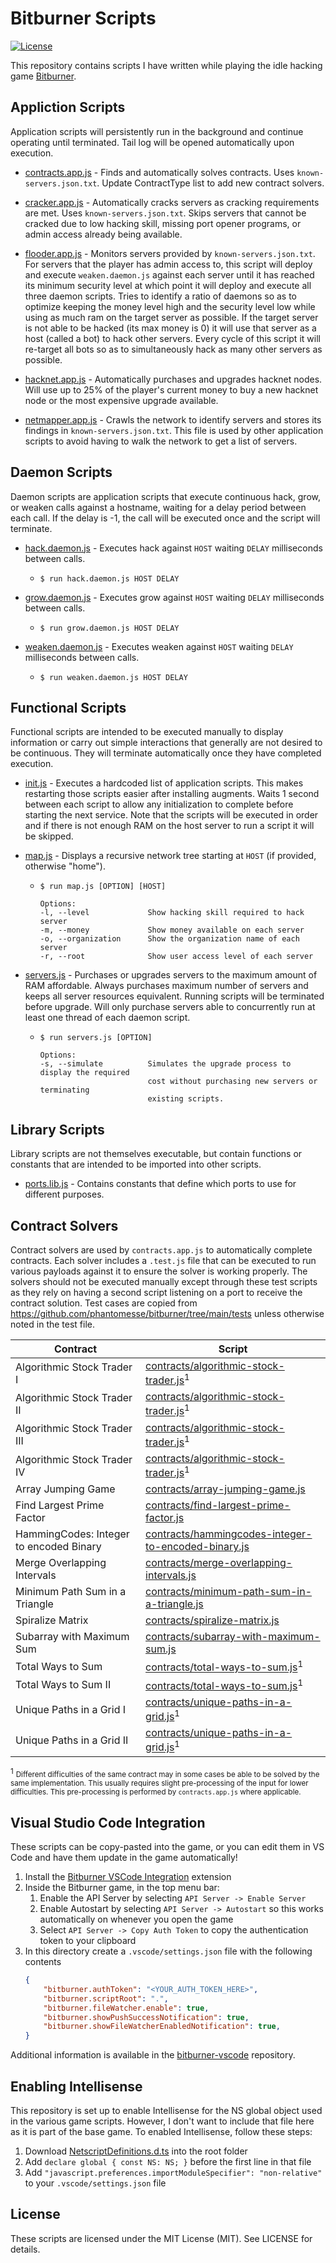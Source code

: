 # Bitburner Scripts
[![License](https://img.shields.io/github/license/Drakmyth/BitburnerScripts)](https://github.com/Drakmyth/BitburnerScripts/blob/master/LICENSE.md)

This repository contains scripts I have written while playing the idle hacking game [Bitburner](https://store.steampowered.com/app/1812820/Bitburner/).

## Appliction Scripts
Application scripts will persistently run in the background and continue operating until terminated. Tail log will be opened automatically upon execution.

- [contracts.app.js](contracts.app.js) - Finds and automatically solves contracts. Uses `known-servers.json.txt`. Update ContractType list to add new contract solvers.

- [cracker.app.js](cracker.app.js) - Automatically cracks servers as cracking requirements are met. Uses `known-servers.json.txt`. Skips servers that cannot be cracked due to low hacking skill, missing port opener programs, or admin access already being available.

- [flooder.app.js](flooder.app.js) - Monitors servers provided by `known-servers.json.txt`. For servers that the player has admin access to, this script will deploy and execute `weaken.daemon.js` against each server until it has reached its minimum security level at which point it will deploy and execute all three daemon scripts. Tries to identify a ratio of daemons so as to optimize keeping the money level high and the security level low while using as much ram on the target server as possible. If the target server is not able to be hacked (its max money is 0) it will use that server as a host (called a bot) to hack other servers. Every cycle of this script it will re-target all bots so as to simultaneously hack as many other servers as possible.

- [hacknet.app.js](hacknet.app.js) - Automatically purchases and upgrades hacknet nodes. Will use up to 25% of the player's current money to buy a new hacknet node or the most expensive upgrade available.

- [netmapper.app.js](netmapper.app.js) - Crawls the network to identify servers and stores its findings in `known-servers.json.txt`. This file is used by other application scripts to avoid having to walk the network to get a list of servers.

## Daemon Scripts
Daemon scripts are application scripts that execute continuous hack, grow, or weaken calls against a hostname, waiting for a delay period between each call. If the delay is -1, the call will be executed once and the script will terminate.

- [hack.daemon.js](hack.daemon.js) - Executes hack against `HOST` waiting `DELAY` milliseconds between calls.
  - ```
    $ run hack.daemon.js HOST DELAY
    ```

- [grow.daemon.js](grow.daemon.js) - Executes grow against `HOST` waiting `DELAY` milliseconds between calls.
  - ```
    $ run grow.daemon.js HOST DELAY
    ```

- [weaken.daemon.js](weaken.daemon.js) - Executes weaken against `HOST` waiting `DELAY` milliseconds between calls.
  - ```
    $ run weaken.daemon.js HOST DELAY
    ```

## Functional Scripts
Functional scripts are intended to be executed manually to display information or carry out simple interactions that generally are not desired to be continuous. They will terminate automatically once they have completed execution.

- [init.js](init.js) - Executes a hardcoded list of application scripts. This makes restarting those scripts easier after installing augments. Waits 1 second between each script to allow any initialization to complete before starting the next service. Note that the scripts will be executed in order and if there is not enough RAM on the host server to run a script it will be skipped.

- [map.js](map.js) - Displays a recursive network tree starting at `HOST` (if provided, otherwise "home").
  - ```
    $ run map.js [OPTION] [HOST]
    
    Options:
    -l, --level             Show hacking skill required to hack server
    -m, --money             Show money available on each server
    -o, --organization      Show the organization name of each server
    -r, --root              Show user access level of each server
    ```

- [servers.js](servers.js) - Purchases or upgrades servers to the maximum amount of RAM affordable. Always purchases maximum number of servers and keeps all server resources equivalent. Running scripts will be terminated before upgrade. Will only purchase servers able to concurrently run at least one thread of each daemon script.
  - ```
    $ run servers.js [OPTION]
    
    Options:
    -s, --simulate          Simulates the upgrade process to display the required
                            cost without purchasing new servers or terminating
                            existing scripts.
    ```

## Library Scripts
Library scripts are not themselves executable, but contain functions or constants that are intended to be imported into other scripts.

- [ports.lib.js](ports.lib.js) - Contains constants that define which ports to use for different purposes.

## Contract Solvers
Contract solvers are used by `contracts.app.js` to automatically complete contracts. Each solver includes a `.test.js` file that can be executed to run various payloads against it to ensure the solver is working properly. The solvers should not be executed manually except through these test scripts as they rely on having a second script listening on a port to receive the contract solution. Test cases are copied from https://github.com/phantomesse/bitburner/tree/main/tests unless otherwise noted in the test file.

| Contract                                | Script                                                                                                     |
|-----------------------------------------|------------------------------------------------------------------------------------------------------------|
| Algorithmic Stock Trader I              | [contracts/algorithmic-stock-trader.js](contracts/algorithmic-stock-trader.js)<sup>1</sup>                 |
| Algorithmic Stock Trader II             | [contracts/algorithmic-stock-trader.js](contracts/algorithmic-stock-trader.js)<sup>1</sup>                 |
| Algorithmic Stock Trader III            | [contracts/algorithmic-stock-trader.js](contracts/algorithmic-stock-trader.js)<sup>1</sup>                 |
| Algorithmic Stock Trader IV             | [contracts/algorithmic-stock-trader.js](contracts/algorithmic-stock-trader.js)<sup>1</sup>                 |
| Array Jumping Game                      | [contracts/array-jumping-game.js](contracts/array-jumping-game.js)                                         |
| Find Largest Prime Factor               | [contracts/find-largest-prime-factor.js](contracts/find-largest-prime-factor.js)                           |
| HammingCodes: Integer to encoded Binary | [contracts/hammingcodes-integer-to-encoded-binary.js](contracts/hammingcodes-integer-to-encoded-binary.js) |
| Merge Overlapping Intervals             | [contracts/merge-overlapping-intervals.js](contracts/merge-overlapping-intervals.js)                       |
| Minimum Path Sum in a Triangle          | [contracts/minimum-path-sum-in-a-triangle.js](contracts/minimum-path-sum-in-a-triangle.js)                 |
| Spiralize Matrix                        | [contracts/spiralize-matrix.js](contracts/spiralize-matrix.js)                                             |
| Subarray with Maximum Sum               | [contracts/subarray-with-maximum-sum.js](contracts/subarray-with-maximum-sum.js)                           |
| Total Ways to Sum                       | [contracts/total-ways-to-sum.js](contracts/total-ways-to-sum.js)<sup>1</sup>                               |
| Total Ways to Sum II                    | [contracts/total-ways-to-sum.js](contracts/total-ways-to-sum.js)<sup>1</sup>                               |
| Unique Paths in a Grid I                | [contracts/unique-paths-in-a-grid.js](contracts/unique-paths-in-a-grid.js)<sup>1</sup>                     |
| Unique Paths in a Grid II               | [contracts/unique-paths-in-a-grid.js](contracts/unique-paths-in-a-grid.js)<sup>1</sup>                     |

<sup>1</sup> <small>Different difficulties of the same contract may in some cases be able to be solved by the same implementation. This usually requires slight pre-processing of the input for lower difficulties. This pre-processing is performed by `contracts.app.js` where applicable.</small>

## Visual Studio Code Integration
These scripts can be copy-pasted into the game, or you can edit them in VS Code and have them update in the game automatically!

1. Install the [Bitburner VSCode Integration](https://marketplace.visualstudio.com/items?itemName=bitburner.bitburner-vscode-integration) extension
1. Inside the Bitburner game, in the top menu bar:
    1. Enable the API Server by selecting `API Server -> Enable Server`
    1. Enable Autostart by selecting `API Server -> Autostart` so this works automatically on whenever you open the game
    1. Select `API Server -> Copy Auth Token` to copy the authentication token to your clipboard
1. In this directory create a `.vscode/settings.json` file with the following contents
    ```json
    {
        "bitburner.authToken": "<YOUR_AUTH_TOKEN_HERE>",
        "bitburner.scriptRoot": ".",
        "bitburner.fileWatcher.enable": true,
        "bitburner.showPushSuccessNotification": true,
        "bitburner.showFileWatcherEnabledNotification": true,
    }
    ```

Additional information is available in the [bitburner-vscode](https://github.com/bitburner-official/bitburner-vscode) repository.

## Enabling Intellisense
This repository is set up to enable Intellisense for the NS global object used in the various game scripts. However, I don't want to include that file here as it is part of the base game. To enabled Intellisense, follow these steps:

1. Download [NetscriptDefinitions.d.ts](https://github.com/danielyxie/bitburner/blob/dev/src/ScriptEditor/NetscriptDefinitions.d.ts) into the root folder
1. Add `declare global { const NS: NS; }` before the first line in that file
1. Add `"javascript.preferences.importModuleSpecifier": "non-relative"` to your `.vscode/settings.json` file

## License

These scripts are licensed under the MIT License (MIT). See LICENSE for details.
